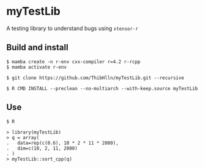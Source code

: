# myTestLib

A testing library to understand bugs using `xtensor-r`

## Build and install

```shell
$ mamba create -n r-env cxx-compiler r=4.2 r-rcpp
$ mamba activate r-env
```

```shell
$ git clone https://github.com/ThibHlln/myTestLib.git --recursive
```

```shell
$ R CMD INSTALL --preclean --no-multiarch --with-keep.source myTestLib
```

## Use

```shell
$ R
```

```Rconsole
> library(myTestLib)
> q = array(
.   data=rep(c(0.6), 10 * 2 * 11 * 2080),
.   dim=c(10, 2, 11, 2080)
. )
> myTestLib::sort_cpp(q)
```
